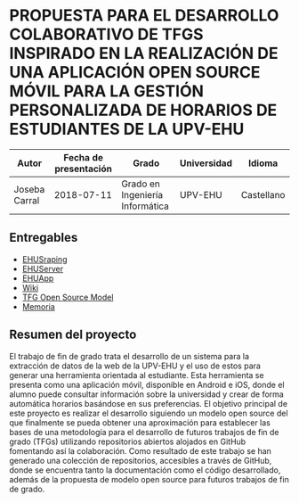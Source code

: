 # PROPUESTA PARA EL DESARROLLO COLABORATIVO DE TFGS INSPIRADO EN LA REALIZACIÓN DE UNA APLICACIÓN OPEN SOURCE MÓVIL PARA LA GESTIÓN PERSONALIZADA DE HORARIOS DE ESTUDIANTES DE LA UPV-EHU

| Autor         | Fecha de presentación | Grado							  | Universidad | Idioma     |
|---------------|-----------------------|---------------------------------|-------------|------------|
| Joseba Carral | 2018-07-11			| Grado en Ingeniería Informática | UPV-EHU     | Castellano |

## Entregables

- [EHUSraping](https://github.com/jcarral/ehu-scraping)
- [EHUServer](https://github.com/jcarral/EHUApp-server)
- [EHUApp](https://github.com/jcarral/EHUApp)
- [Wiki](https://github.com/jcarral/EHUApp/wiki)
- [TFG Open Source Model](https://github.com/jcarral/TFG-OpenSourceModel)
- [Memoria](./TFG.CarralJoseba.pdf)

## Resumen del proyecto

El trabajo de fin de grado trata el desarrollo de un sistema para la extracción de datos de la web de la UPV-EHU y el uso de estos para generar una herramienta orientada al estudiante.
Esta herramienta se presenta como una aplicación móvil, disponible en Android e iOS, donde el alumno puede consultar información sobre la universidad y crear de forma automática horarios basándose en sus preferencias.
El objetivo principal de este proyecto es realizar el desarrollo siguiendo un modelo open source del que finalmente se pueda obtener una aproximación para establecer las bases de una metodología para el desarrollo de futuros trabajos de fin de grado (TFGs) utilizando repositorios abiertos alojados en GitHub fomentando así la colaboración.
Como resultado de este trabajo se han generado una colección de repositorios, accesibles a través de GitHub, donde se encuentra tanto la documentación como el código desarrollado, además de la propuesta de modelo open source para futuros trabajos de fin de grado.


